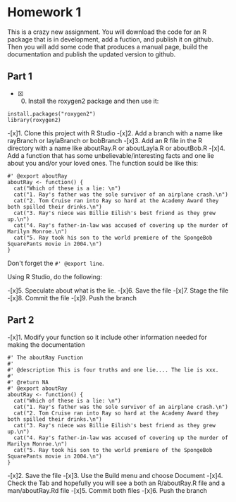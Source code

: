 # Homework 1
This is a crazy new assignment.  You will download the code for an R package that is in development, add a fuction, and publish it on github.  Then you will add some code that produces a manual page, build the documentation and publish the updated version to github. 

## Part 1
-[x] 0. Install the roxygen2 package and then use it:

```
install.packages("roxygen2")
library(roxygen2)
```

-[x]1. Clone this project with R Studio
-[x]2. Add a branch with a name like rayBranch or laylaBranch or bobBranch
-[x]3. Add an R file in the R directory with a name like aboutRay.R or aboutLayla.R or aboutBob.R
-[x]4. Add a function that has some unbelievable/interesting facts and one lie about you and/or your loved ones. The function sould be like this:

```
#' @export aboutRay
aboutRay <- function() {
  cat("Which of these is a lie: \n")
  cat("1. Ray's father was the sole survivor of an airplane crash.\n")
  cat("2. Tom Cruise ran into Ray so hard at the Academy Award they both spilled their drinks.\n")
  cat("3. Ray's niece was Billie Eilish's best friend as they grew up.\n")
  cat("4. Ray's father-in-law was accused of covering up the murder of Marilyn Monroe.\n")
  cat("5. Ray took his son to the world premiere of the SpongeBob SquarePants movie in 2004.\n")
}
```
Don't forget the `#' @export line`.

Using R Studio, do the following: 

-[x]5. Speculate about what is the lie.
-[x]6. Save the file
-[x]7. Stage the file
-[x]8. Commit the file
-[x]9. Push the branch

## Part 2
-[x]1. Modify your function so it include other information needed for making the documentation

```
#' The aboutRay Function
#'
#' @description This is four truths and one lie.... The lie is xxx.
#'
#' @return NA
#' @export aboutRay
aboutRay <- function() {
  cat("Which of these is a lie: \n")
  cat("1. Ray's father was the sole survivor of an airplane crash.\n")
  cat("2. Tom Cruise ran into Ray so hard at the Academy Award they both spilled their drinks.\n")
  cat("3. Ray's niece was Billie Eilish's best friend as they grew up.\n")
  cat("4. Ray's father-in-law was accused of covering up the murder of Marilyn Monroe.\n")
  cat("5. Ray took his son to the world premiere of the SpongeBob SquarePants movie in 2004.\n")
}
```

-[x]2. Save the file
-[x]3. Use the Build menu and choose Document 
-[x]4. Check the Tab and hopefully you will see a both an R/aboutRay.R file and a man/aboutRay.Rd file
-[x]5. Commit both files
-[x]6. Push the branch
